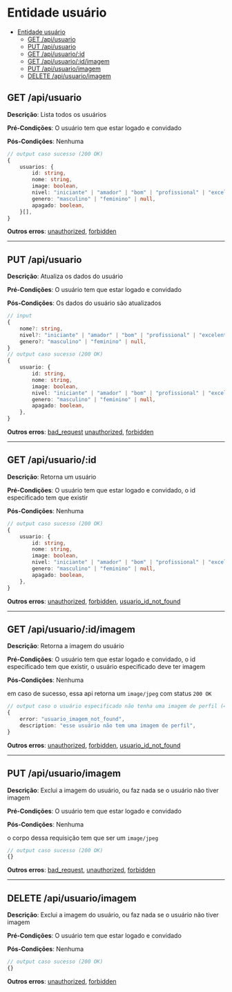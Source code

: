 # Entidade usuário

- [Entidade usuário](#entidade-usuário)
  - [GET /api/usuario](#get-apiusuario)
  - [PUT /api/usuario](#put-apiusuario)
  - [GET /api/usuario/:id](#get-apiusuarioid)
  - [GET /api/usuario/:id/imagem](#get-apiusuarioidimagem)
  - [PUT /api/usuario/imagem](#put-apiusuarioimagem)
  - [DELETE /api/usuario/imagem](#delete-apiusuarioimagem)

## GET /api/usuario

**Descrição**: Lista todos os usuários

**Pré-Condições**: O usuário tem que estar logado e convidado

**Pós-Condições**: Nenhuma

```typescript
// output caso sucesso (200 OK)
{
    usuarios: {
        id: string,
        nome: string,
        image: boolean,
        nivel: "iniciante" | "amador" | "bom" | "profissional" | "excelente" | null,
        genero: "masculino" | "feminino" | null,
        apagado: boolean,
    }[],
}
```

**Outros erros**: [unauthorized](./8-erros.md#unauthorized), [forbidden](./8-erros.md#forbidden)

------

## PUT /api/usuario

**Descrição**: Atualiza os dados do usuário

**Pré-Condições**: O usuário tem que estar logado e convidado

**Pós-Condições**: Os dados do usuário são atualizados

```typescript
// input
{
    nome?: string,
    nivel?: "iniciante" | "amador" | "bom" | "profissional" | "excelente" | null,
    genero?: "masculino" | "feminino" | null,
}
// output caso sucesso (200 OK)
{
    usuario: {
        id: string,
        nome: string,
        image: boolean,
        nivel: "iniciante" | "amador" | "bom" | "profissional" | "excelente" | null,
        genero: "masculino" | "feminino" | null,
        apagado: boolean,
    },
}
```

**Outros erros**: [bad_request](./8-erros.md#bad_request) [unauthorized](./8-erros.md#unauthorized), [forbidden](./8-erros.md#forbidden)

------

## GET /api/usuario/:id

**Descrição**: Retorna um usuário

**Pré-Condições**: O usuário tem que estar logado e convidado, o id especificado tem que existir

**Pós-Condições**: Nenhuma

```typescript
// output caso sucesso (200 OK)
{
    usuario: {
        id: string,
        nome: string,
        image: boolean,
        nivel: "iniciante" | "amador" | "bom" | "profissional" | "excelente" | null,
        genero: "masculino" | "feminino" | null,
        apagado: boolean,
    },
}
```

**Outros erros**: [unauthorized](./8-erros.md#unauthorized), [forbidden](./8-erros.md#forbidden), [usuario_id_not_found](./8-erros.md#usuario_id_not_found)

------

## GET /api/usuario/:id/imagem

**Descrição**: Retorna a imagem do usuário

**Pré-Condições**: O usuário tem que estar logado e convidado, o id especificado tem que existir, o usuário especificado deve ter imagem

**Pós-Condições**: Nenhuma

em caso de sucesso, essa api retorna um `image/jpeg` com status `200 OK`

```typescript
// output caso o usuário especificado não tenha uma imagem de perfil (404 Not Found)
{
    error: "usuario_imagem_not_found",
    description: "esse usuário não tem uma imagem de perfil",
}
```

**Outros erros**: [unauthorized](./8-erros.md#unauthorized), [forbidden](./8-erros.md#forbidden), [usuario_id_not_found](./8-erros.md#usuario_id_not_found)

------

## PUT /api/usuario/imagem

**Descrição**: Exclui a imagem do usuário, ou faz nada se o usuário não tiver imagem

**Pré-Condições**: O usuário tem que estar logado e convidado

**Pós-Condições**: Nenhuma

o corpo dessa requisição tem que ser um `image/jpeg`

```typescript
// output caso sucesso (200 OK)
{}
```

**Outros erros**: [bad_request](./8-erros.md#bad_request), [unauthorized](./8-erros.md#unauthorized), [forbidden](./8-erros.md#forbidden)

------

## DELETE /api/usuario/imagem

**Descrição**: Exclui a imagem do usuário, ou faz nada se o usuário não tiver imagem

**Pré-Condições**: O usuário tem que estar logado e convidado

**Pós-Condições**: Nenhuma

```typescript
// output caso sucesso (200 OK)
{}
```

**Outros erros**: [unauthorized](./8-erros.md#unauthorized), [forbidden](./8-erros.md#forbidden)
